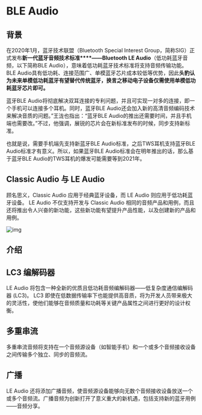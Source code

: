 # BLE Audio

## 背景

在2020年1月，蓝牙技术联盟（Bluetooth Special Interest Group，简称SIG）正式发布**新一代蓝牙音频技术标准****——Bluetooth LE Audio**（低功耗蓝牙音频，以下简称BLE Audio），意味着低功耗蓝牙技术标准将支持音频传输功能。BLE Audio具有低功耗、连接范围广、单模蓝牙芯片成本较低等优势，因此**头豹认为未来单模低功耗蓝牙有望替代传统蓝牙，换言之移动电子设备仅需使用单模低功耗蓝牙芯片即可。**

蓝牙BLE Audio将彻底解决双耳连接的专利问题，并且可实现一对多的连接，即一个手机可以连接多个耳机。同时，蓝牙BLE Audio还会加入新的高清音频编码技术来解决音质的问题。”王泷也指出：“蓝牙BLE Audio的推出还需要时间，并且手机端也需要改。”不过，他强调，展锐的芯片会在新标准发布的时候，同步支持新标准。

也就是说，需要手机端先支持新蓝牙BLE Audio标准，之后TWS耳机支持蓝牙BLE Audio标准才有意义。所以，如果蓝牙BLE Audio标准会在明年推出的话，那么基于蓝牙BLE Audio的TWS耳机的爆发可能需要等到2021年。

## **Classic Audio 与 LE Audio**

顾名思义，Classic Audio 应用于经典蓝牙设备，而 LE Audio 则应用于低功耗蓝牙设备。 LE Audio 不仅支持开发与 Classic Audio 相同的音频产品和用例，而且还将推出令人兴奋的新功能，这些新功能有望提升产品性能，以及创建新的产品和用例。

![img](https://www.bluetooth.com/wp-content/uploads/2019/12/audio-graph1.png)

## 介绍

## LC3 编解码器

LE Audio 将包含一种全新的优质且低功耗音频编解码器——低复杂度通信编解码器 (LC3)。 LC3 即使在低数据传输率下也能提供高音质，将为开发人员带来极大的灵活性，使他们能够在音频质量和功耗等关键产品属性之间进行更好的设计权衡。

## 多重串流

多重串流音频将支持在一个音频源设备（如智能手机）和一个或多个音频接收设备之间传输多个独立、同步的音频流。

## 广播

LE Audio 还将添加广播音频，使音频源设备能够向无数个音频接收设备放送一个或多个音频流。广播音频为创新打开了意义重大的新机遇，包括支持新的蓝牙用例——音频分享。

